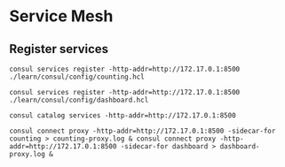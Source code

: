 # Service Mesh

## Register services
`consul services register -http-addr=http://172.17.0.1:8500 ./learn/consul/config/counting.hcl`  

`consul services register -http-addr=http://172.17.0.1:8500 ./learn/consul/config/dashboard.hcl`  

`consul catalog services -http-addr=http://172.17.0.1:8500`

```
consul connect proxy -http-addr=http://172.17.0.1:8500 -sidecar-for counting > counting-proxy.log & consul connect proxy -http-addr=http://172.17.0.1:8500 -sidecar-for dashboard > dashboard-proxy.log &
```
